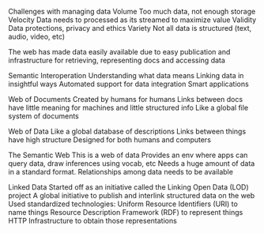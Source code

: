 
Challenges with managing data
	Volume
		Too much data, not enough storage
	Velocity
		Data needs to processed as its streamed to maximize value
	Validity
		Data protections, privacy and ethics
	Variety
		Not all data is structured (text, audio, video, etc)

The web has made data easily available due to easy publication and infrastructure for retrieving, representing docs and accessing data

Semantic Interoperation
	Understanding what data means
	Linking data in insightful ways
	Automated support for data integration
	Smart applications

Web of Documents
	Created by humans for humans
	Links between docs have little meaning for machines and little structured info
	Like a global file system of documents

Web of Data
	Like a global database of descriptions
	Links between things have high structure 
	Designed for both humans and computers 

The Semantic Web
	This is a web of data
	Provides an env where apps can query data, draw inferences using vocab, etc
	Needs a huge amount of data in a standard format. Relationships among data needs to be available 

Linked Data
	Started off as an initiative called the Linking Open Data (LOD) project
	A global initiative to publish and interlink structured data on the web 
	Used standardized technologies:
		Uniform Resource Identifiers (URI) to name things
		Resource Description Framework (RDF) to represent things
		HTTP Infrastructure to obtain those representations 